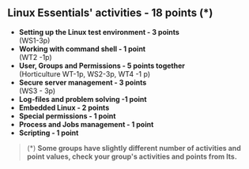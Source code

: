 ## Linux Essentials' activities - 18 points (*)  

* **Setting up the Linux test environment - 3 points**  
  (WS1-3p)
* **Working with command shell - 1 point**  
  (WT2 -1p) 
* **User, Groups and  Permissions - 5 points together**  
  (Horticulture WT-1p, WS2-3p, WT4 -1 p) 
* **Secure server management - 3 points**  
  (WS3 - 3p) 
* **Log-files and problem solving -1 point**  
* **Embedded Linux - 2 points**
* **Special permissions - 1 point**
* **Process and Jobs management - 1 point**  
* **Scripting - 1 point**  

> (*) **Some groups have slightly different number of activities and point values, check your group's activities and points from Its.**
